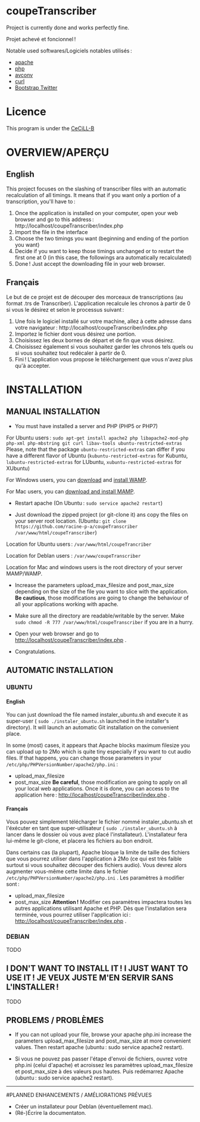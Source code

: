 # coupeTranscriber

Project is currently done and works perfectly fine.

Projet achevé et foncionnel !

Notable used softwares/Logiciels notables utilisés :
- [apache](https://httpd.apache.org/)
- [php](https://secure.php.net/manual/fr/index.php)
- [avconv](https://libav.org/avconv.html)
- [curl](https://curl.haxx.se/)
- [Bootstrap Twitter](http://getbootstrap.com/)

# Licence
This program is under the [CeCiLL-B](http://www.cecill.info/licences.fr.html) 

# OVERVIEW/APERÇU

## English

This project focuses on the slashing of transcriber files with an automatic recalculation of all timings.
It means that if you want only a portion of a transcription, you'll have to :
<ol>
    <li>Once the application is installed on your computer, open your web browser and go to this address : http://localhost/coupeTranscriber/index.php</li>
    <li>Import the file in the interface</li>
    <li>Choose the two timings you want (beginning and ending of the portion you want)</li>
    <li>Decide if you want to keep those timings unchanged or to restart the first one at 0 (in this case, the followings ara automatically recalculated)</li>
    <li>Done ! Just accept the downloading file in your web browser.</li>
</ol>
 
## Français
 
Le but de ce projet est de découper des morceaux de transcriptions (au format .trs de Transcriber). L'application recalcule les chronos à partir de 0 si vous le désirez et selon le processus suivant :
<ol>
    <li>Une fois le logiciel installé sur votre machine, allez à cette adresse dans votre navigateur : http://localhost/coupeTranscriber/index.php</li>
    <li>Importez le fichier dont vous désirez une portion.</li>
    <li>Choisissez les deux bornes de départ et de fin que vous désirez.</li>
    <li>Choisissez également si vous souhaitez garder les chronos tels quels ou si vous souhaitez tout redécaler à partir de 0.</li>
    <li>Fini ! L'application vous propose le téléchargement que vous n'avez plus qu'à accepter.</li>
</ol>

# INSTALLATION

## MANUAL INSTALLATION

- You must have installed a server and PHP (PHP5 or PHP7)

For Ubuntu users : `sudo apt-get install apache2 php libapache2-mod-php php-xml php-mbstring git curl libav-tools ubuntu-restricted-extras`
Please, note that the package `ubuntu-restricted-extras` can differ if you have a different flavor of Ubuntu (`kubuntu-restricted-extras` for Kubuntu, `lubuntu-restricted-extras` for LUbuntu, `xubuntu-restricted-extras` for XUbuntu)

For Windows users, you can [download](https://sourceforge.net/projects/wampserver/) and [install WAMP](http://www.wampserver.com/).

For Mac users, you can [download and install MAMP](https://www.mamp.info/en/downloads/).

- Restart apache (On Ubuntu : `sudo service apache2 restart`)

- Just download the zipped project (or git-clone it) ans copy the files on your server root location. (Ubuntu : `git clone https://github.com/racine-p-a/coupeTranscriber /var/www/html/coupeTranscriber`)

Location for Ubuntu users : `/var/www/html/coupeTrancriber`

Location for DebIan users : `/var/www/coupeTranscriber`

Location for Mac and windows users is the root directory of your server MAMP/WAMP.

- Increase the parameters upload_max_filesize and post_max_size depending on the size of the file you want to slice with the application. **Be cautious**, those modifications are going to change the behaviour of all your applications working with apache.

- Make sure all the directory are readable/writable by the server. Make `sudo chmod -R 777 /var/www/html/coupeTranscriber` if you are in a hurry.

- Open your web browser and go to [http://localhost/coupeTranscriber/index.php](http://localhost/coupeTranscriber/index.php) .

- Congratulations.


## AUTOMATIC INSTALLATION

### UBUNTU
#### English

You can just download the file named instaler_ubuntu.sh and execute it as super-user ( `sudo ./instaler_ubuntu.sh` launched in the installer's directory).
It will launch an automatic Git installation on the convenient place.

In some (most) cases, it appears that Apache blocks maximum filesize you can upload up to 2Mo which is quite tiny especially if you want to cut audio files.
If that happens, you can change those parameters in your `/etc/php/PHPVersionNumber/apache2/php.ini` :
- upload_max_filesize
- post_max_size
**Be careful**, those modification are going to apply on all your local web applications. 
Once it is done, you can access to the application here : [http://localhost/coupeTranscriber/index.php](http://localhost/coupeTranscriber/index.php) .

#### Français

Vous pouvez simplement télécharger le fichier nommé instaler_ubuntu.sh et l'éxécuter en tant que super-utilisateur ( `sudo ./instaler_ubuntu.sh` à lancer dans le dossier où vous avez placé l'installateur).
L'installateur fera lui-même le git-clone, et placera les fichiers au bon endroit.

Dans certains cas (la plupart), Apache bloque la limite de taille des fichiers que vous pourrez utiliser dans l'application à 2Mo (ce qui est très faible surtout si vous souhaitez découper des fichiers audio).
Vous devrez alors augmenter vous-même cette limite dans le fichier `/etc/php/PHPVersionNumber/apache2/php.ini` .
Les paramètres à modifier sont :
- upload_max_filesize
- post_max_size
**Attention !** Modifier ces paramètres impactera toutes les autres applications utilisant Apache et PHP.
Dès que l'installation sera terminée, vous pourrez utiliser l'application ici : [http://localhost/coupeTranscriber/index.php](http://localhost/coupeTranscriber/index.php) . 

### DEBIAN
TODO

## I DON'T WANT TO INSTALL IT ! I JUST WANT TO USE IT ! JE VEUX JUSTE M'EN SERVIR SANS L'INSTALLER !
TODO

## PROBLEMS / PROBLÈMES
- If you can not upload your file, browse your apache php.ini increase the parameters upload_max_filesize and post_max_size at more convenient values. Then restart apache (ubuntu : sudo service apache2 restart).

- Si vous ne pouvez pas passer l'étape d'envoi de fichiers, ouvrez votre php.ini (celui d'apache) et acroissez les paramètres upload_max_filesize et post_max_size à des valeurs pus hautes. Puis redémarrez Apache (ubuntu : sudo service apache2 restart).


----------------------

#PLANNED ENHANCEMENTS / AMÉLIORATIONS PRÉVUES
* Créer un installateur pour DebIan (éventuellement mac).
* (Ré-)Écrire la documentaton.